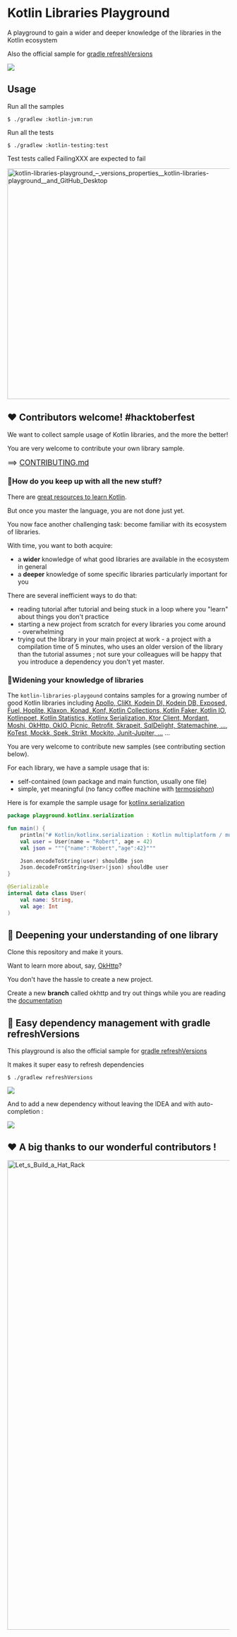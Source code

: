 # Kotlin Libraries Playground

A playground to gain a wider and deeper knowledge of the libraries in the Kotlin ecosystem

Also the official sample for [gradle refreshVersions](https://github.com/jmfayard/refreshVersions)

[![](https://user-images.githubusercontent.com/459464/93568735-ddcc9300-f990-11ea-952b-1c9a461f8e14.png)](http://www.youtube.com/watch?v=VhYERonB8co "Gradle refreshVersions")

## Usage

Run all the samples

```
$ ./gradlew :kotlin-jvm:run
```

Run all the tests

```
$ ./gradlew :kotlin-testing:test
```

Test tests called FailingXXX are expected to fail

<img width="522" alt="kotlin-libraries-playground_–_versions_properties__kotlin-libraries-playground__and_GitHub_Desktop" src="https://user-images.githubusercontent.com/459464/116738577-edb25800-a9f2-11eb-9a63-96805bb59cf4.png">


## ❤️ Contributors welcome! #hacktoberfest

We want to collect sample usage of Kotlin libraries, and the more the better!

You are very welcome to contribute your own library sample.

<big>==> [CONTRIBUTING.md](https://github.com/LouisCAD/kotlin-libraries-playground/blob/main/CONTRIBUTING.md)</big>

### 🤔How do you keep up with all the new stuff?

There are [great resources to learn Kotlin](https://dev.to/jmfayard/best-ways-to-learn-kotlin-from-scratch-or-from-java-with-books-or-tutorials-online-or-in-the-ide-52cm).

But once you master the language, you are not done just yet.

You now face another challenging task: become familiar with its ecosystem of libraries.

With time, you want to both acquire:

- a **wider** knowledge of what good libraries are available in the ecosystem in general
- a **deeper** knowledge of some specific libraries particularly important for you

There are several inefficient ways to do that:

- reading tutorial after tutorial and being stuck in a loop where you "learn" about things you don't practice
- starting a new project from scratch for every libraries you come around - overwhelming
- trying out the library in your main project at work - a project with a compilation time of 5 minutes, who uses an older version of the library than the tutorial assumes ; not sure your colleagues will be happy that you introduce a dependency you don't yet master.

### 🦅Widening your knowledge of libraries

The `kotlin-libraries-playgound` contains samples for a growing number of good Kotlin libraries including
[Apollo, CliKt, Kodein DI, Kodein DB, Exposed, Fuel, Hoplite, Klaxon, Konad, Konf, Kotlin Collections, Kotlin  Faker, Kotlin IO, Kotlinpoet, Kotlin Statistics, Kotlinx Serialization, Ktor Client, Mordant, Moshi, OkHttp, OkIO, Picnic, Retrofit, Skrapeit, SqlDelight, Statemachine, ...](https://github.com/LouisCAD/kotlin-libraries-playground/tree/main/kotlin-jvm/src/main/kotlin/playground),
[KoTest, Mockk, Spek, Strikt, Mockito, Junit-Jupiter, ...](https://github.com/LouisCAD/kotlin-libraries-playground/tree/main/kotlin-testing/src/test/kotlin/testing) ...

You are very welcome to contribute new samples (see contributing section below).

For each library, we have a sample usage that is:

- self-contained (own package and main function, usually one file)
- simple, yet meaningful (no fancy coffee machine with [termosiphon](https://github.com/google/dagger/tree/master/examples/maven/coffee/src/main/java/example/dagger))

Here is for example the sample usage for [kotlinx.serialization](https://github.com/Kotlin/kotlinx.serialization)

```kotlin
package playground.kotlinx.serialization

fun main() {
    println("# Kotlin/kotlinx.serialization : Kotlin multiplatform / multi-format serialization")
    val user = User(name = "Robert", age = 42)
    val json = """{"name":"Robert","age":42}"""

    Json.encodeToString(user) shouldBe json
    Json.decodeFromString<User>(json) shouldBe user
}

@Serializable
internal data class User(
    val name: String,
    val age: Int
)
```


## 🔭 Deepening your understanding of one library

Clone this repository and make it yours.

Want to learn more about, say, [OkHttp](https://github.com/square/okhttp)?

You don't have the hassle to create a new project.

Create a new **branch** called okhttp and try out things while you are reading the [documentation](https://square.github.io/okhttp/recipes/)

## 🎩 Easy dependency management with gradle refreshVersions

This playground is also the official sample for [gradle refreshVersions](https://github.com/jmfayard/refreshVersions)

It makes it super easy to refresh dependencies

`$ ./gradlew refreshVersions`

![](https://raw.githubusercontent.com/jmfayard/refreshVersions/5d646e3a0f2924b5097bf9ce680a03772807f2c2/docs/screenshots-usage/versions.properties_step02.png)

And to add a new dependency without leaving the IDEA and with auto-completion :

![](https://raw.githubusercontent.com/jmfayard/refreshVersions/5d646e3a0f2924b5097bf9ce680a03772807f2c2/docs/screenshots-usage/dependencies_constants_autocomplete_2.png)


## ❤️ A big thanks to our wonderful contributors !


<a href="https://labhr.github.io/hatrack/#repo=LouisCAD/kotlin-libraries-playground"><img width="1063" alt="Let_s_Build_a_Hat_Rack" src="https://user-images.githubusercontent.com/459464/97205591-f3b34c00-17b7-11eb-884c-11a9ac42a4b8.png"></a>

